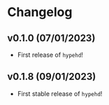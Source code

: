 # Changelog

<!--next-version-placeholder-->

## v0.1.0 (07/01/2023)

- First release of `hypehd`!

## v0.1.8 (09/01/2023)

- First stable release of `hypehd`!

